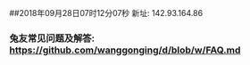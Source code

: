 ##2018年09月28日07时12分07秒 新址: 142.93.164.86
### 兔友常见问题及解答: https://github.com/wanggonging/d/blob/w/FAQ.md
